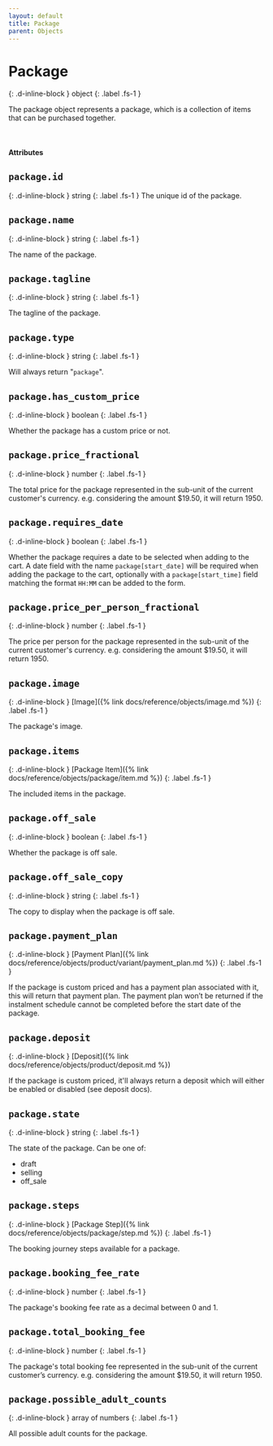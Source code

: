```yaml
---
layout: default
title: Package
parent: Objects
---
```


# Package
{: .d-inline-block }
object
{: .label .fs-1 }

The package object represents a package, which is a collection of items that can be purchased together.

<br>

#### Attributes

## `package.id`
{: .d-inline-block }
string
{: .label .fs-1 }
The unique id of the package.

## `package.name`
{: .d-inline-block }
string
{: .label .fs-1 }

The name of the package.

## `package.tagline`
{: .d-inline-block }
string
{: .label .fs-1 }

The tagline of the package.

## `package.type`
{: .d-inline-block }
string
{: .label .fs-1 }

Will always return "`package`".

## `package.has_custom_price`
{: .d-inline-block }
boolean
{: .label .fs-1 }

Whether the package has a custom price or not.

## `package.price_fractional`
{: .d-inline-block }
number
{: .label .fs-1 }

The total price for the package represented in the sub-unit of the current
customer's currency. e.g. considering the amount $19.50, it will return 1950.

## `package.requires_date`
{: .d-inline-block }
boolean
{: .label .fs-1 }

Whether the package requires a date to be selected when adding to the cart.
A date field with the name `package[start_date]` will be required when adding
the package to the cart, optionally with a `package[start_time]` field matching
the format `HH:MM` can be added to the form.

## `package.price_per_person_fractional`
{: .d-inline-block }
number
{: .label .fs-1 }

The price per person for the package represented in the sub-unit of the current
customer's currency. e.g. considering the amount $19.50, it will return 1950.

## `package.image`
{: .d-inline-block }
[Image]({% link docs/reference/objects/image.md %})
{: .label .fs-1 }

The package's image.

## `package.items`
{: .d-inline-block }
[Package Item]({% link docs/reference/objects/package/item.md %})
{: .label .fs-1 }

The included items in the package.

## `package.off_sale`
{: .d-inline-block }
boolean
{: .label .fs-1 }

Whether the package is off sale.

## `package.off_sale_copy`
{: .d-inline-block }
string
{: .label .fs-1 }

The copy to display when the package is off sale.

## `package.payment_plan`
{: .d-inline-block }
[Payment Plan]({% link docs/reference/objects/product/variant/payment_plan.md %})
{: .label .fs-1 }

If the package is custom priced and has a payment plan associated with it, this will return that payment plan. The payment plan won’t be returned if the instalment schedule cannot be completed before the start date of the package.

## `package.deposit`
{: .d-inline-block }
[Deposit]({% link docs/reference/objects/product/deposit.md %})

If the package is custom priced, it'll always return a deposit which will either be enabled or disabled (see deposit docs).


## `package.state`
{: .d-inline-block }
string
{: .label .fs-1 }

The state of the package. Can be one of:
- draft
- selling
- off_sale

## `package.steps`
{: .d-inline-block }
[Package Step]({% link docs/reference/objects/package/step.md %})
{: .label .fs-1 }

The booking journey steps available for a package.

## `package.booking_fee_rate`
{: .d-inline-block }
number
{: .label .fs-1 }

The package's booking fee rate as a decimal between 0 and 1.

## `package.total_booking_fee`
{: .d-inline-block }
number
{: .label .fs-1 }

The package's total booking fee represented in the sub-unit of the current customer’s currency.
e.g. considering the amount $19.50, it will return 1950.

## `package.possible_adult_counts`
{: .d-inline-block }
array of numbers
{: .label .fs-1 }

All possible adult counts for the package.
